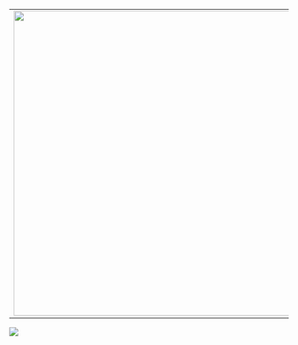 <p align="center">
  <table>
  <tr>
      <td><img width="550px" align="left" src="https://github-readme-stats.vercel.app/api?username=OneParsec&show_icons=true&theme=dark)](https://github.com/anuraghazra/github-readme-stats"/></td>
      <td><img width="550px" src="https://github-readme-stats.vercel.app/api/top-langs/?username=OneParsec&theme=dark](https://github.com/anuraghazra/github-readme-stats&layout=compact"/></td>
  </tr>   
</table>
</p>


![](https://valid.x86.fr/cache/banner/qur65d-2.png)
